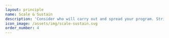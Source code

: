 ```yaml
---
layout: principle
name: Scale & Sustain
description: 'Consider who will carry out and spread your program. Strive for it to have a life of its own.'
icon_image: /assets/img/scale-sustain.svg
order_number: 4
---
```


